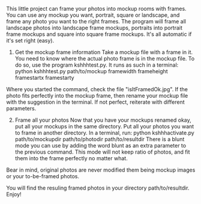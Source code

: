 This little project can frame your photos into mockup rooms with frames.
You can use any mockup you want, portrait, square or landscape, and frame any photo you want to the right frames.
The program will frame all landscape photos into landscape frame mockups, portraits into portrait frame mockups and square into square frame mockups.
It's all automatic if it's set right (easy).


1. Get the mockup frame information
Take a mockup file with a frame in it. You need to know where the actual photo frame is in the mockup file.
To do so, use the program kshhhtest.py.
It runs as such in a terminal:
  python kshhhtest.py path/to/mockup framewidth frameheight framestartx framestarty

Where you started the command, check the file "isItFramedOk.jpg".
If the photo fits perfectly into the mockup frame, then rename your mockup file with the suggestion in the terminal.
If not perfect, reiterate with different parameters.


2. Frame all your photos
Now that you have your mockups renamed okay, put all your mockups in the same directory.
Put all your photos you want to frame in another directory.
In a terminal, run:
  python kshhhactivate.py path/to/mockupdir path/to/photodir path/to/resultdir
There is a blunt mode you can use by adding the word blunt as an extra parameter to the previous command. This mode will not keep ratio of photos, and fit them into the frame perfectly no matter what.

Bear in mind, original photos are never modified them being mockup images or your to-be-framed photos.

You will find the resuling framed photos in your directory path/to/resultdir.
Enjoy!

